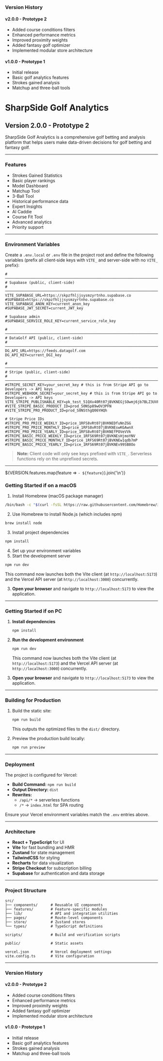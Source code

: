 ### Version History

#### v2.0.0 - Prototype 2
- Added course conditions filters
- Enhanced performance metrics
- Improved proximity weights
- Added fantasy golf optimizer
- Implemented modular store architecture

#### v1.0.0 - Prototype 1
- Initial release
- Basic golf analytics features
- Strokes gained analysis
- Matchup and three-ball tools

# SharpSide Golf Analytics

## Version 2.0.0 - Prototype 2

SharpSide Golf Analytics is a comprehensive golf betting and analysis platform that helps users make data-driven decisions for golf betting and fantasy golf.

---

### Features

- Strokes Gained Statistics
- Basic player rankings
- Model Dashboard
- Matchup Tool
- 3-Ball Tool
- Historical performance data
- Expert Insights
- AI Caddie
- Course Fit Tool
- Advanced analytics
- Priority support

---

### Environment Variables

Create a `.env.local` or `.env` file in the project root and define the following variables (prefix all client‑side keys with `VITE_` and server-side with no `VITE_` prefix):

```env
# ──────────────────────────────────────────────────────────────────────────────
# Supabase (public, client‑side)
# ──────────────────────────────────────────────────────────────────────────────
VITE_SUPABASE_URL=https://skpzfhljjsysmzyrtnho.supabase.co
#SUPABASE=https://skpzfhljjsysmzyrtnho.supabase.co
VITE_SUPABASE_ANON_KEY=current_anon_key
#SUPABASE_JWT_SECRET=current_JWT_key

# Supabase admin
#SUPABASE_SERVICE_ROLE_KEY=current_service_role_key

# ──────────────────────────────────────────────────────────────────────────────
# DataGolf API (public, client‑side)
# ──────────────────────────────────────────────────────────────────────────────
DG_API_URL=https://feeds.datagolf.com
DG_API_KEY=current_DGI_key

# ──────────────────────────────────────────────────────────────────────────────
# Stripe (public, client‑side)
# ──────────────────────────────────────────────────────────────────────────────
#STRIPE_SECRET_KEY=your_secret_key # this is from Stripe API go to Developers -> API keys 
#STRIPE_WEBHOOK_SECRET=your_secret_key # this is from Stripe API go to Developers -> API keys
VITE_STRIPE_PUBLISHABLE_KEY=pk_test_51QXv40Rt07jBVKNEGjSOwmj6jb7BLZ3UVFpG23H6V6TFne6QwJbLk6mJdDvxHPrtsBlMHsoAoHwP1gCrCH6Y9lvs00ts7Pxjj4
#VITE_STRIPE_BASIC_PRODUCT_ID=prod_S0NSp89wOV3PFN
#VITE_STRIPE_PRO_PRODUCT_ID=prod_S0NSthgQ06YHQh

# Stripe Price IDs
#STRIPE_PRO_PRICE_WEEKLY_ID=price_1RFS8vRt07jBVKNEDfuNnZGG
#STRIPE_PRO_PRICE_MONTHLY_ID=price_1RFS8vRt07jBVKNEswKGAwnX
#STRIPE_PRO_PRICE_YEARLY_ID=price_1RFS8vRt07jBVKNEfPOVeVVk
#STRIPE_BASIC_PRICE_WEEKLY_ID=price_1RFS69Rt07jBVKNEsHjmoYNV
#STRIPE_BASIC_PRICE_MONTHLY_ID=price_1RFS69Rt07jBVKNEw1qdb7mP
#STRIPE_BASIC_PRICE_YEARLY_ID=price_1RFS69Rt07jBVKNEv99SB8Oo
```

> **Note:** Client code will only see keys prefixed with `VITE_`. Serverless functions rely on the unprefixed secrets.

---

${VERSION.features.map(feature => `- ${feature}`).join('\n')}

### Getting Started if on a macOS

1. Install Homebrew (macOS package manager)

```bash
/bin/bash -c "$(curl -fsSL https://raw.githubusercontent.com/Homebrew/install/HEAD/install.sh)"
```

2. Use Homebrew to install Node.js (which includes npm)

```bash
brew install node
```

3. Install project dependencies

```bash
npm install
```

4. Set up your environment variables
5. Start the development server

```bash
npm run dev
```

   This command now launches both the Vite client (at `http://localhost:5173`) and the Vercel API server (at `http://localhost:3000`) concurrently.

3. **Open your browser** and navigate to `http://localhost:5173` to view the application.

---

### Getting Started if on PC

1. **Install dependencies**
   ```bash
   npm install
   ```

2. **Run the development environment**
   ```bash
   npm run dev
   ```

   This command now launches both the Vite client (at `http://localhost:5173`) and the Vercel API server (at `http://localhost:3000`) concurrently.

3. **Open your browser** and navigate to `http://localhost:5173` to view the application.

---

### Building for Production

1. Build the static site:
   ```bash
   npm run build
   ```
   This outputs the optimized files to the `dist/` directory.

2. Preview the production build locally:
   ```bash
   npm run preview
   ```

---

### Deployment

The project is configured for Vercel:

- **Build Command:** `npm run build`
- **Output Directory:** `dist`
- **Rewrites:**
  - `/api/*` → serverless functions
  - `/*` → `index.html` for SPA routing

Ensure your Vercel environment variables match the `.env` entries above.

---

### Architecture

- **React + TypeScript** for UI
- **Vite** for fast bundling and HMR
- **Zustand** for state management
- **TailwindCSS** for styling
- **Recharts** for data visualization
- **Stripe Checkout** for subscription billing
- **Supabase** for authentication and data storage

---

### Project Structure

```
src/
├── components/      # Reusable UI components
├── features/        # Feature-specific modules
├── lib/             # API and integration utilities
├── pages/           # Route-level components
├── store/           # Zustand stores
└── types/           # TypeScript definitions

scripts/             # Build and verification scripts

public/              # Static assets

vercel.json          # Vercel deployment settings
vite.config.ts       # Vite configuration
```  

---

### Version History

#### v2.0.0 - Prototype 2
- Added course conditions filters
- Enhanced performance metrics
- Improved proximity weights
- Added fantasy golf optimizer
- Implemented modular store architecture

#### v1.0.0 - Prototype 1
- Initial release
- Basic golf analytics features
- Strokes gained analysis
- Matchup and three-ball tools

